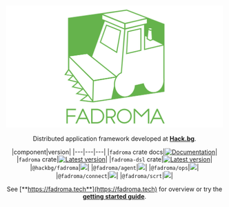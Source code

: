 <div align="center">

[![Fadroma](./banner.svg)](https://fadroma.tech)

Distributed application framework developed at [**Hack.bg**](https://hack.bg).

|component|version|
|---|---|---|
|`fadroma` crate docs|[![Documentation](https://img.shields.io/docsrs/fadroma/latest?color=%2365b34c&label=Rust%20API%20docs)](https://docs.rs/fadroma)|
|`fadroma` crate|[![Latest version](https://img.shields.io/crates/v/fadroma.svg?color=%2365b34c&label=fadroma%20crate)](https://crates.io/crates/fadroma)|
|`fadroma-dsl` crate|[![Latest version](https://img.shields.io/crates/v/fadroma-dsl.svg?color=%2365b34c&label=fadroma-dsl%20crate)](https://crates.io/crates/fadroma-dsl)|
|`@hackbg/fadroma`|[![](https://img.shields.io/npm/v/@hackbg/fadroma?color=%2365b34c&label=%40hackbg%2Ffadroma)](https://www.npmjs.com/package/@hackbg/fadroma)|
|`@fadroma/agent`|[![](https://img.shields.io/npm/v/@fadroma/agent?color=%2365b34c&label=%40fadroma%2Fagent)](https://www.npmjs.com/package/@fadroma/agent)|
|`@fadroma/ops`|[![](https://img.shields.io/npm/v/@fadroma/ops?color=%2365b34c&label=%40fadroma%2Fops)](https://www.npmjs.com/package/@fadroma/ops)|
|`@fadroma/connect`|[![](https://img.shields.io/npm/v/@fadroma/scrt?color=%2365b34c&label=%40fadroma%2Fscrt)](https://www.npmjs.com/package/@fadroma/scrt)|
|`@fadroma/scrt`|[![](https://img.shields.io/npm/v/@fadroma/connect?color=%2365b34c&label=%40fadroma%2Fconnect)](https://www.npmjs.com/package/@fadroma/connect)|

See [**https://fadroma.tech**](https://fadroma.tech) for overview or try the
[**getting started guide**](./GUIDE.ts.md).

</div>
